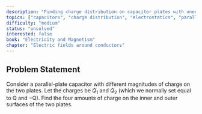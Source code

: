 ```yaml
---
description: "Finding charge distribution on capacitor plates with unequal charges"
topics: ["capacitors", "charge distribution", "electrostatics", "parallel plates", "surface charge"]
difficulty: "medium"
status: "unsolved"
interested: false
book: "Electricity and Magnetism"
chapter: "Electric fields around conductors"
---
```


## Problem Statement
Consider a parallel-plate capacitor with different magnitudes of charge on the two plates. Let the charges be $Q_1$ and $Q_2$ (which we normally set equal to Q and −Q). Find the four amounts of charge on the inner and outer surfaces of the two plates.